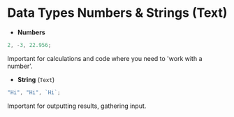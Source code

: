 # Data Types Numbers & Strings (Text)

- **Numbers**

```js
2, -3, 22.956;
```

Important for calculations and code where you need to 'work with a number'.

- **String** (`Text`)

```js
"Hi", "Hi", `Hi`;
```

Important for outputting results, gathering input.

